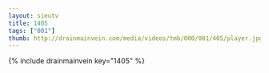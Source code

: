 ```yaml
--- 
layout: sieutv
title: 1405
tags: ["001"]
thumb: http://drainmainvein.com/media/videos/tmb/000/001/405/player.jpg
---
```

{% include drainmainvein key="1405" %} 
